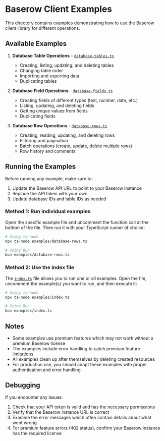 # Baserow Client Examples

This directory contains examples demonstrating how to use the Baserow client library for different operations.

## Available Examples

1. **Database Table Operations** - [`database-tables.ts`](./database-tables.ts)
   - Creating, listing, updating, and deleting tables
   - Changing table order
   - Importing and exporting data
   - Duplicating tables

2. **Database Field Operations** - [`database-fields.ts`](./database-fields.ts)
   - Creating fields of different types (text, number, date, etc.)
   - Listing, updating, and deleting fields
   - Getting unique values from fields
   - Duplicating fields

3. **Database Row Operations** - [`database-rows.ts`](./database-rows.ts)
   - Creating, reading, updating, and deleting rows
   - Filtering and pagination
   - Batch operations (create, update, delete multiple rows)
   - Row history and comments

## Running the Examples

Before running any example, make sure to:

1. Update the Baserow API URL to point to your Baserow instance
2. Replace the API token with your own
3. Update database IDs and table IDs as needed

### Method 1: Run individual examples

Open the specific example file and uncomment the function call at the bottom of the file. Then run it with your TypeScript runner of choice:

```bash
# Using ts-node
npx ts-node examples/database-rows.ts

# Using Bun
bun examples/database-rows.ts
```

### Method 2: Use the index file

The [`index.ts`](./index.ts) file allows you to run one or all examples. Open the file, uncomment the example(s) you want to run, and then execute it:

```bash
# Using ts-node
npx ts-node examples/index.ts

# Using Bun
bun examples/index.ts
```

## Notes

- Some examples use premium features which may not work without a premium Baserow license
- The examples include error handling to catch premium feature limitations
- All examples clean up after themselves by deleting created resources
- For production use, you should adapt these examples with proper authentication and error handling

## Debugging

If you encounter any issues:

1. Check that your API token is valid and has the necessary permissions
2. Verify that the Baserow instance URL is correct
3. Examine the error messages which often contain details about what went wrong
4. For premium feature errors (402 status), confirm your Baserow instance has the required license 